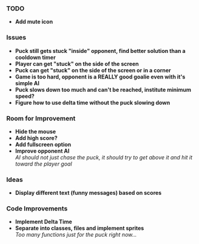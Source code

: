 ### TODO
- **Add mute icon**

### Issues
- **Puck still gets stuck "inside" opponent, find better solution than a cooldown timer**
- **Player can get "stuck" on the side of the screen**
- **Puck can get "stuck" on the side of the screen or in a corner**
- **Game is too hard, opponent is a REALLY good goalie even with it's simple AI**
- **Puck slows down too much and can't be reached, institute minimum speed?**
- **Figure how to use delta time without the puck slowing down**

### Room for Improvement
- **Hide the mouse**
- **Add high score?**
- **Add fullscreen option**
- **Improve opponent AI**  
  *AI should not just chase the puck, it should try to get above it and hit it toward the player goal*

### Ideas
- **Display different text (funny messages) based on scores**

### Code Improvements
- **Implement Delta Time**
- **Separate into classes, files and implement sprites**  
  *Too many functions just for the puck right now...*
  